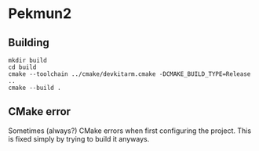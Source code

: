 # Pekmun2

## Building
```
mkdir build
cd build
cmake --toolchain ../cmake/devkitarm.cmake -DCMAKE_BUILD_TYPE=Release ..
cmake --build .
```

## CMake error
Sometimes (always?) CMake errors when first configuring the project.
This is fixed simply by trying to build it anyways.
